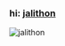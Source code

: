 ### hi: [jalithon](https://t.me/jalithon) ###

![jalithon](https://graph.org/file/88c6f26e47314d11fb0d9.jpg)
